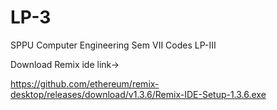 # LP-3
SPPU Computer Engineering Sem VII Codes LP-III

Download Remix ide link->

https://github.com/ethereum/remix-desktop/releases/download/v1.3.6/Remix-IDE-Setup-1.3.6.exe
